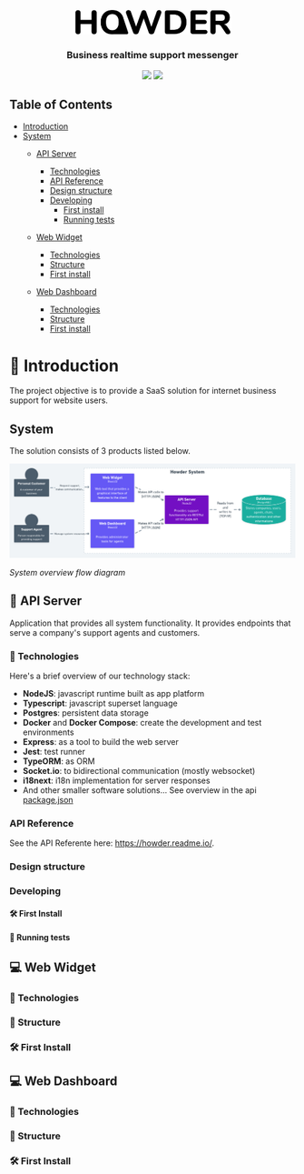 <p align="center">
  <img alt="howder" width="280px" src=".github/logo_black.svg">
</p>

<h3 align="center">
  Business realtime support messenger
</h3>

<p align="center">
  <img src="https://img.shields.io/badge/made%20by-gabrielribeirof-004dfc?style=for-the-badge">
  <img src="https://img.shields.io/github/license/gabrielribeirof/howder?style=for-the-badge&color=004dfc">
</p>

## Table of Contents

- [Introduction]()
- [System]()
  - [API Server]()
    - [Technologies]()
    - [API Reference]()
    - [Design structure]()
    - [Developing]()
      - [First install]()
      - [Running tests]()

  - [Web Widget]()
    - [Technologies]()
    - [Structure]()
    - [First install]()

  - [Web Dashboard]()
    - [Technologies]()
    - [Structure]()
    - [First install]()

# :star2: Introduction

The project objective is to provide a SaaS solution for internet business support for website users. 

## System

The solution consists of 3 products listed below.

<p align="center">
  <img alt="System Diagram" src=".github/system-diagram.png">
</p>
<i>System overview flow diagram</i>

## :electric_plug: API Server

Application that provides all system functionality. It provides endpoints that serve a company's support agents and customers.

### :rocket: Technologies

Here's a brief overview of our technology stack:

- **NodeJS**: javascript runtime built as app platform
- **Typescript**: javascript superset language
- **Postgres**: persistent data storage
- **Docker** and **Docker Compose**: create the development and test environments
- **Express**: as a tool to build the web server 
- **Jest**: test runner
- **TypeORM**: as ORM
- **Socket.io**: to bidirectional communication (mostly websocket)
- **i18next**: i18n implementation for server responses
- And other smaller software solutions... See overview in the api [package.json]() 

### API Reference

See the API Referente here: https://howder.readme.io/.

### Design structure

### Developing

#### :hammer_and_wrench: First Install

#### :test_tube: Running tests


## :computer: Web Widget

### :rocket: Technologies

### :scroll: Structure

### :hammer_and_wrench: First Install


## :computer: Web Dashboard

### :rocket: Technologies

### :scroll: Structure

### :hammer_and_wrench: First Install